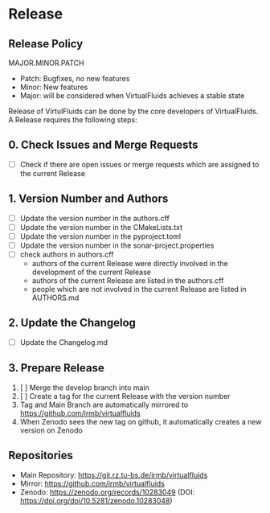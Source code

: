 # Release

## Release Policy
MAJOR.MINOR.PATCH
- Patch: Bugfixes, no new features
- Minor: New features
- Major: will be considered when VirtualFluids achieves a stable state


Release of VirtulFluids can be done by the core developers of VirtualFluids. A Release requires the following steps:

## 0. Check Issues and Merge Requests
- [ ] Check if there are open issues or merge requests which are assigned to the current Release

## 1. Version Number and Authors
- [ ] Update the version number in the authors.cff
- [ ] Update the version number in the CMakeLists.txt
- [ ] Update the version number in the pyproject.toml
- [ ] Update the version number in the sonar-project.properties
- [ ] check authors in authors.cff
    - authors of the current Release were directly involved in the development of the current Release
    - authors of the current Release are listed in the authors.cff
    - people  which are not involved in the current Release are listed in AUTHORS.md

## 2. Update the Changelog
- [ ] Update the Changelog.md

## 3. Prepare Release
1. [ ] Merge the develop branch into main
2. [ ] Create a tag for the current Release with the version number
3. Tag and Main Branch are automatically mirrored to https://github.com/irmb/virtualfluids
4. When Zenodo sees the new tag on github, it automatically creates a new version on Zenodo 

## Repositories
- Main Repository: https://git.rz.tu-bs.de/irmb/virtualfluids
- Mirror: https://github.com/irmb/virtualfluids
- Zenodo: https://zenodo.org/records/10283049 (DOI: https://doi.org/doi/10.5281/zenodo.10283048)
